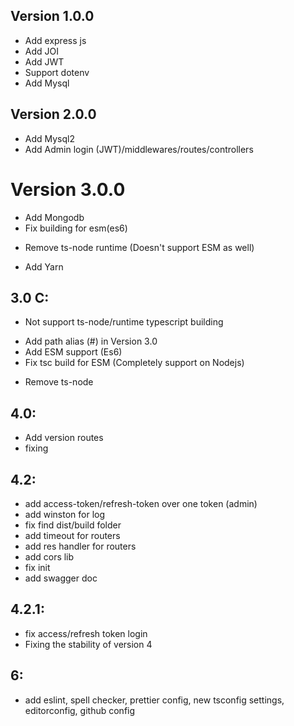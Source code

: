 ## Version 1.0.0

- Add express js
- Add JOI
- Add JWT
- Support dotenv
- Add Mysql

## Version 2.0.0

- Add Mysql2
- Add Admin login (JWT)/middlewares/routes/controllers

# Version 3.0.0

- Add Mongodb
- Fix building for esm(es6)

* Remove ts-node runtime (Doesn't support ESM as well)

- Add Yarn

## 3.0 C:

- Not support ts-node/runtime typescript building

* Add path alias (#) in Version 3.0
* Add ESM support (Es6)
* Fix tsc build for ESM (Completely support on Nodejs)

- Remove ts-node

## 4.0:

- Add version routes
- fixing

## 4.2:

- add access-token/refresh-token over one token (admin)
- add winston for log
- fix find dist/build folder
- add timeout for routers
- add res handler for routers
- add cors lib
- fix init
- add swagger doc

## 4.2.1:

- fix access/refresh token login
- Fixing the stability of version 4

## 6:

- add eslint, spell checker, prettier config, new tsconfig settings, editorconfig, github config
